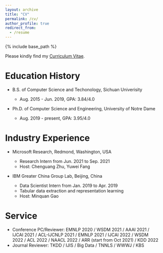 ```yaml
---
layout: archive
title: "CV"
permalink: /cv/
author_profile: true
redirect_from:
  - /resume
---
```


{% include base_path %}

Please kindly find my [Curriculum Vitae](/files/Wenhao_CV.pdf).


Education History
======
* B.S. of Computer Science and Techonology, Sichuan Univerisity
  * Aug. 2015 - Jun. 2019, GPA: 3.84/4.0

* Ph.D. of Computer Science and Engineering, University of Notre Dame
  * Aug. 2019 - present, GPA: 3.95/4.0


Industry Experience
======
* Microsoft Research, Redmond, Washington, USA
  * Research Intern from Jun. 2021 to Sep. 2021
  * Host: Chenguang Zhu, Yuwei Fang

* IBM Greater China Group Lab, Beijing, China
  * Data Scientist Intern from Jan. 2019 to Apr. 2019
  * Tabular data extraction and representation learning
  * Host: Minquan Gao

<!-- Leadership Experience
======
* Arizona State University, Tempe, Arizona, USA
  * Innovation and Leadership Program in Summer 2017

* Junior Achievement (JA), Chengdu, China
  *  -->


Service
======
* Conference PC/Reviewer: EMNLP 2020 / WSDM 2021 / AAAI 2021 / IJCAI 2021 / ACL-IJCNLP 2021 / EMNLP 2021 / IJCAI 2022 / WSDM 2022 / ACL 2022 / NAACL 2022 / ARR (start from Oct 2021) / KDD 2022 
* Journal Reviewer: TKDD / IJIS / Big Data / TNNLS / WWWJ / KBS 


<!-- Thesis
======
* Proposal at 05/13/2022 \[[slides](/thesis/Wenhao_ThesisProposal.pdf)\] \[[p1](/thesis/P1.pdf)\] \[[p2](/thesis/P2.pdf)\] \[[p3](/thesis/P3.pdf)\] -->